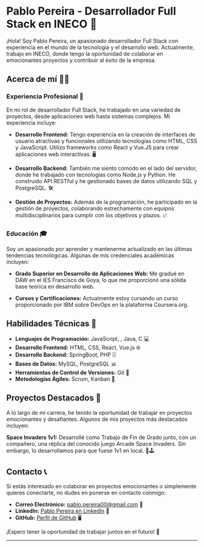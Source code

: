 # Pablo Pereira - Desarrollador Full Stack en INECO  🚀

¡Hola! Soy Pablo Pereira, un apasionado desarrollador Full Stack con experiencia en el mundo de la tecnología y el desarrollo web. Actualmente, trabajo en INECO, donde tengo la oportunidad de colaborar en emocionantes proyectos y contribuir al éxito de la empresa.

## Acerca de mí  🙋‍♂️

### Experiencia Profesional  💼

En mi rol de desarrollador Full Stack, he trabajado en una variedad de proyectos, desde aplicaciones web hasta sistemas complejos. Mi experiencia incluye:

- **Desarrollo Frontend:** Tengo experiencia en la creación de interfaces de usuario atractivas y funcionales utilizando tecnologías como HTML, CSS y JavaScript. Utilizo frameworks como React y Vue.JS para crear aplicaciones web interactivas.  🖥️

- **Desarrollo Backend:** También me siento cómodo en el lado del servidor, donde he trabajado con tecnologías como Node.js y Python. He construido API RESTful y he gestionado bases de datos utilizando SQL y PostgreSQL.  🛠️

- **Gestión de Proyectos:** Además de la programación, he participado en la gestión de proyectos, colaborando estrechamente con equipos multidisciplinarios para cumplir con los objetivos y plazos.  📈

### Educación  🎓

Soy un apasionado por aprender y mantenerme actualizado en las últimas tendencias tecnológicas. Algunas de mis credenciales académicas incluyen:

- **Grado Superior en Desarrollo de Aplicaciones Web:** Me gradué en DAW en el IES Francisco de Goya, lo que me proporcionó una sólida base teórica en desarrollo web.

- **Cursos y Certificaciones:** Actualmente estoy cursando un curso proporcionado por IBM sobre DevOps en la plataforma Coursera.org.

## Habilidades Técnicas  🔧

- **Lenguajes de Programación:** JavaScript, , Java, C 💻
- **Desarrollo Frontend:** HTML, CSS, React, Vue.js 🌐
- **Desarrollo Backend:** SpringBoot, PHP 🗄️
- **Bases de Datos:** MySQL, PostgreSQL 📊
- **Herramientas de Control de Versiones:** Git 📌
- **Metodologías Ágiles:** Scrum, Kanban 🚀

## Proyectos Destacados 🌟

A lo largo de mi carrera, he tenido la oportunidad de trabajar en proyectos emocionantes y desafiantes. Algunos de mis proyectos más destacados incluyen:

**Space Invaders 1v1:** Desarrollé como Trabajo de Fin de Grado junto, con un compañero, una réplica del conocido juego Arcade Space Invaders. Sin embargo, lo desarrollamos para que fuese 1v1 en local. 👾🕹️



## Contacto 📞

Si estás interesado en colaborar en proyectos emocionantes o simplemente quieres conectarte, no dudes en ponerse en contacto conmigo:

- **Correo Electrónico:** [pablo.pereira00@gmail.com](mailto:pablo.pereira00@gmail.com)  📧
- **LinkedIn:** [Pablo Pereira en LinkedIn](https://www.linkedin.com/in/pablo-pereira-albert/) 💼
- **GitHub:** [Perfil de GitHub](https://github.com/bloid3) 🖥️

¡Espero tener la oportunidad de trabajar juntos en el futuro! 🤝

---


